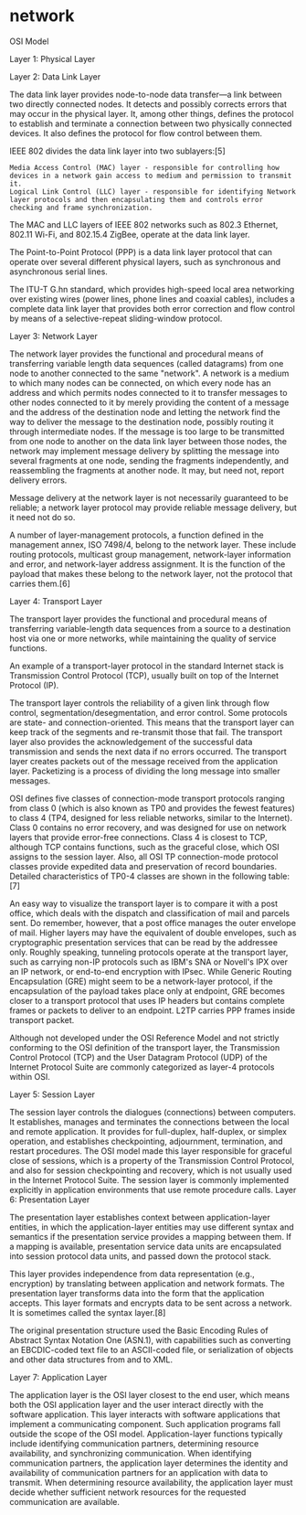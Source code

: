 # network

OSI Model

Layer 1: Physical Layer


Layer 2: Data Link Layer

The data link layer provides node-to-node data transfer—a link between two directly connected nodes. It detects and possibly corrects errors that may occur in the physical layer. It, among other things, defines the protocol to establish and terminate a connection between two physically connected devices. It also defines the protocol for flow control between them.

IEEE 802 divides the data link layer into two sublayers:[5]

    Media Access Control (MAC) layer - responsible for controlling how devices in a network gain access to medium and permission to transmit it.
    Logical Link Control (LLC) layer - responsible for identifying Network layer protocols and then encapsulating them and controls error checking and frame synchronization.
The MAC and LLC layers of IEEE 802 networks such as 802.3 Ethernet, 802.11 Wi-Fi, and 802.15.4 ZigBee, operate at the data link layer.

The Point-to-Point Protocol (PPP) is a data link layer protocol that can operate over several different physical layers, such as synchronous and asynchronous serial lines.

The ITU-T G.hn standard, which provides high-speed local area networking over existing wires (power lines, phone lines and coaxial cables), includes a complete data link layer that provides both error correction and flow control by means of a selective-repeat sliding-window protocol.



Layer 3: Network Layer

The network layer provides the functional and procedural means of transferring variable length data sequences (called datagrams) from one node to another connected to the same "network". A network is a medium to which many nodes can be connected, on which every node has an address and which permits nodes connected to it to transfer messages to other nodes connected to it by merely providing the content of a message and the address of the destination node and letting the network find the way to deliver the message to the destination node, possibly routing it through intermediate nodes. If the message is too large to be transmitted from one node to another on the data link layer between those nodes, the network may implement message delivery by splitting the message into several fragments at one node, sending the fragments independently, and reassembling the fragments at another node. It may, but need not, report delivery errors.

Message delivery at the network layer is not necessarily guaranteed to be reliable; a network layer protocol may provide reliable message delivery, but it need not do so.

A number of layer-management protocols, a function defined in the management annex, ISO 7498/4, belong to the network layer. These include routing protocols, multicast group management, network-layer information and error, and network-layer address assignment. It is the function of the payload that makes these belong to the network layer, not the protocol that carries them.[6]



Layer 4: Transport Layer

The transport layer provides the functional and procedural means of transferring variable-length data sequences from a source to a destination host via one or more networks, while maintaining the quality of service functions.

An example of a transport-layer protocol in the standard Internet stack is Transmission Control Protocol (TCP), usually built on top of the Internet Protocol (IP).

The transport layer controls the reliability of a given link through flow control, segmentation/desegmentation, and error control. Some protocols are state- and connection-oriented. This means that the transport layer can keep track of the segments and re-transmit those that fail. The transport layer also provides the acknowledgement of the successful data transmission and sends the next data if no errors occurred. The transport layer creates packets out of the message received from the application layer. Packetizing is a process of dividing the long message into smaller messages.

OSI defines five classes of connection-mode transport protocols ranging from class 0 (which is also known as TP0 and provides the fewest features) to class 4 (TP4, designed for less reliable networks, similar to the Internet). Class 0 contains no error recovery, and was designed for use on network layers that provide error-free connections. Class 4 is closest to TCP, although TCP contains functions, such as the graceful close, which OSI assigns to the session layer. Also, all OSI TP connection-mode protocol classes provide expedited data and preservation of record boundaries. Detailed characteristics of TP0-4 classes are shown in the following table:[7]

An easy way to visualize the transport layer is to compare it with a post office, which deals with the dispatch and classification of mail and parcels sent. Do remember, however, that a post office manages the outer envelope of mail. Higher layers may have the equivalent of double envelopes, such as cryptographic presentation services that can be read by the addressee only. Roughly speaking, tunneling protocols operate at the transport layer, such as carrying non-IP protocols such as IBM's SNA or Novell's IPX over an IP network, or end-to-end encryption with IPsec. While Generic Routing Encapsulation (GRE) might seem to be a network-layer protocol, if the encapsulation of the payload takes place only at endpoint, GRE becomes closer to a transport protocol that uses IP headers but contains complete frames or packets to deliver to an endpoint. L2TP carries PPP frames inside transport packet.

Although not developed under the OSI Reference Model and not strictly conforming to the OSI definition of the transport layer, the Transmission Control Protocol (TCP) and the User Datagram Protocol (UDP) of the Internet Protocol Suite are commonly categorized as layer-4 protocols within OSI.


Layer 5: Session Layer

The session layer controls the dialogues (connections) between computers. It establishes, manages and terminates the connections between the local and remote application. It provides for full-duplex, half-duplex, or simplex operation, and establishes checkpointing, adjournment, termination, and restart procedures. The OSI model made this layer responsible for graceful close of sessions, which is a property of the Transmission Control Protocol, and also for session checkpointing and recovery, which is not usually used in the Internet Protocol Suite. The session layer is commonly implemented explicitly in application environments that use remote procedure calls.
Layer 6: Presentation Layer

The presentation layer establishes context between application-layer entities, in which the application-layer entities may use different syntax and semantics if the presentation service provides a mapping between them. If a mapping is available, presentation service data units are encapsulated into session protocol data units, and passed down the protocol stack.

This layer provides independence from data representation (e.g., encryption) by translating between application and network formats. The presentation layer transforms data into the form that the application accepts. This layer formats and encrypts data to be sent across a network. It is sometimes called the syntax layer.[8]

The original presentation structure used the Basic Encoding Rules of Abstract Syntax Notation One (ASN.1), with capabilities such as converting an EBCDIC-coded text file to an ASCII-coded file, or serialization of objects and other data structures from and to XML.



Layer 7: Application Layer

The application layer is the OSI layer closest to the end user, which means both the OSI application layer and the user interact directly with the software application. This layer interacts with software applications that implement a communicating component. Such application programs fall outside the scope of the OSI model. Application-layer functions typically include identifying communication partners, determining resource availability, and synchronizing communication. When identifying communication partners, the application layer determines the identity and availability of communication partners for an application with data to transmit. When determining resource availability, the application layer must decide whether sufficient network resources for the requested communication are available.

